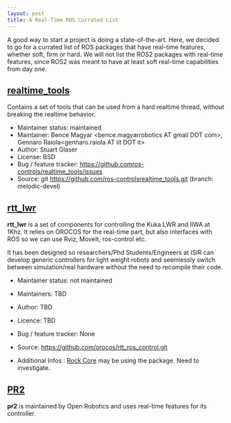 ```yaml
---
layout: post
title: A Real-Time ROS Currated List
---
```


A good way to start a project is doing a state-of-the-art. Here, we decided to go for a currated list of ROS packages that have real-time features, whether soft, firm or hard. We will not list the ROS2 packages with real-time features, since ROS2 was meant to have at least soft real-time capabilities from day one.

## [realtime_tools](http://wiki.ros.org/realtime_tools)

Contains a set of tools that can be used from a hard realtime thread, without breaking the realtime behavior.

* Maintainer status: maintained
* Maintainer: Bence Magyar <bence.magyarrobotics AT gmail DOT com>, Gennaro Raiola<gennaro.raiola AT iit DOT it>
* Author: Stuart Glaser <sglaser AT willowgarageDOT com>
* License: BSD
* Bug / feature tracker: https://github.comros-controls/realtime_tools/issues
* Source: git https://github.com/ros-controlsrealtime_tools.git (branch: melodic-devel)

## [rtt_lwr](https://rtt-lwr.readthedocs.io/en/latest/)

**rtt_lwr** is a set of components for controlling the Kuka LWR and IIWA at 1Khz. It relies on OROCOS for the real-time part, but also interfaces with ROS so we can use Rviz, MoveIt, ros-control etc.

It has been designed so researchers/Phd Students/Engineers at ISIR can develop generic controllers for light weight robots and seemlessly switch between simulation/real hardware without the need to recompile their code.

* Maintainer status: not maintained
* Maintainers: TBD
* Author: TBD
* Licence: TBD
* Bug / feature tracker: None
* Source: https://github.com/orocos/rtt_ros_control.git

* Additional Infos : [Rock Core](https://github.com/rock-core) may be using the package. Need to investigate.

## [PR2](https://github.com/pr2)

**pr2** is maintained by Open Robotics and uses real-time features for its controller.